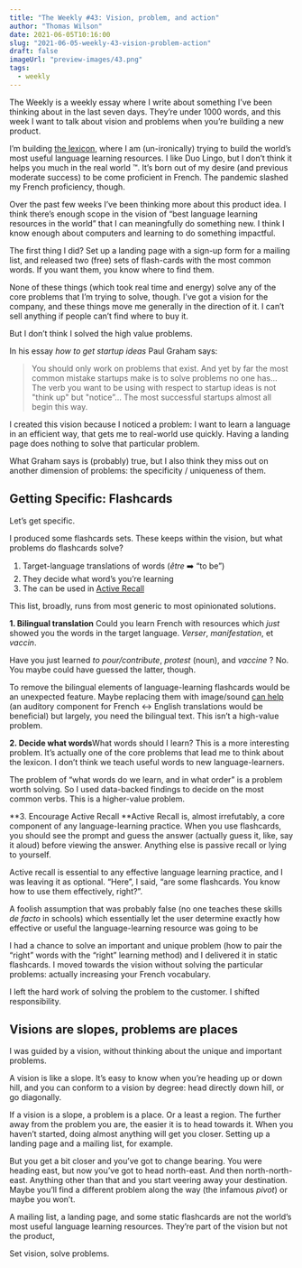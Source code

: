 ```yaml
---
title: "The Weekly #43: Vision, problem, and action"
author: "Thomas Wilson"
date: 2021-06-05T10:16:00
slug: "2021-06-05-weekly-43-vision-problem-action"
draft: false
imageUrl: "preview-images/43.png"
tags:
  - weekly
---
```


The Weekly is a weekly essay where I write about something I’ve been thinking about in the last seven days. They’re under 1000 words, and this week I want to talk about vision and problems when you’re building a new product.

I’m building [the lexicon](https://www.thelexicon.app), where I am (un-ironically) trying to build the world’s most useful language learning resources. I like Duo Lingo, but I don’t think it helps you much in the real world ™️. It’s born out of my desire (and previous moderate success) to be come proficient in French. The pandemic slashed my French proficiency, though.

Over the past few weeks I’ve been thinking more about this product idea. I think there’s enough scope in the vision of “best language learning resources in the world” that I can meaningfully do something new. I think I know enough about computers and learning to do something impactful.

The first thing I did? Set up a landing page with a sign-up form for a mailing list, and released two (free) sets of flash-cards with the most common words. If you want them, you know where to find them.

None of these things (which took real time and energy) solve any of the core problems that I’m trying to solve, though. I’ve got a vision for the company, and these things move me generally in the direction of it. I can’t sell anything if people can’t find where to buy it.

But I don’t think I solved the high value problems.

In his essay _how to get startup ideas_ Paul Graham says:

> You should only work on problems that exist. And yet by far the most common mistake startups make is to solve problems no one has… The verb you want to be using with respect to startup ideas is not "think up" but "notice”… The most successful startups almost all begin this way.

I created this vision because I noticed a problem: I want to learn a language in an efficient way, that gets me to real-world use quickly. Having a landing page does nothing to solve that particular problem.

What Graham says is (probably) true, but I also think they miss out on another dimension of problems: the specificity / uniqueness of them.

## Getting Specific: Flashcards

Let’s get specific.

I produced some flashcards sets. These keeps within the vision, but what problems do flashcards solve?

1. Target-language translations of words (_être_ ➡️ “to be”)
2. They decide what word’s you’re learning
3. The can be used in [Active Recall](https://en.wikipedia.org/wiki/Active_recall)

This list, broadly, runs from most generic to most opinionated solutions.

**1. Bilingual translation** Could you learn French with resources which _just_ showed you the words in the target language. _Verser_, _manifestation_, et _vaccin_.

Have you just learned _to pour/contribute_, _protest_ (noun), and _vaccine_ ? No. You maybe could have guessed the latter, though.

To remove the bilingual elements of language-learning flashcards would be an unexpected feature. Maybe replacing them with image/sound [can help](https://link.springer.com/article/10.1007/s11145-018-9906-x) (an auditory component for French ↔️ English translations would be beneficial) but largely, you need the bilingual text. This isn’t a high-value problem.

**2. Decide what words**What words should I learn? This is a more interesting problem. It’s actually one of the core problems that lead me to think about the lexicon. I don’t think we teach useful words to new language-learners.

The problem of “what words do we learn, and in what order” is a problem worth solving. So I used data-backed findings to decide on the most common verbs. This is a higher-value problem.

**3. Encourage Active Recall **Active Recall is, almost irrefutably, a core component of any language-learning practice. When you use flashcards, you should see the prompt and guess the answer (actually guess it, like, say it aloud) before viewing the answer. Anything else is passive recall or lying to yourself.

Active recall is essential to any effective language learning practice, and I was leaving it as optional. “Here”, I said, “are some flashcards. You know how to use them effectively, right?”.

A foolish assumption that was probably false (no one teaches these skills _de facto_ in schools) which essentially let the user determine exactly how effective or useful the language-learning resource was going to be

I had a chance to solve an important and unique problem (how to pair the “right” words with the “right” learning method) and I delivered it in static flashcards. I moved towards the vision without solving the particular problems: actually increasing your French vocabulary.

I left the hard work of solving the problem to the customer. I shifted responsibility.

## Visions are slopes, problems are places

I was guided by a vision, without thinking about the unique and important problems.

A vision is like a slope. It’s easy to know when you’re heading up or down hill, and you can conform to a vision by degree: head directly down hill, or go diagonally.

If a vision is a slope, a problem is a place. Or a least a region. The further away from the problem you are, the easier it is to head towards it. When you haven’t started, doing almost anything will get you closer. Setting up a landing page and a mailing list, for example.

But you get a bit closer and you’ve got to change bearing. You were heading east, but now you’ve got to head north-east. And then north-north-east. Anything other than that and you start veering away your destination. Maybe you’ll find a different problem along the way (the infamous _pivot_) or maybe you won’t.

A mailing list, a landing page, and some static flashcards are not the world’s most useful language learning resources. They’re part of the vision but not the product,

Set vision, solve problems.
